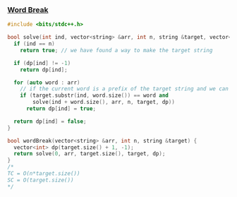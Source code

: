 ### [Word Break](https://www.codingninjas.com/studio/problems/word-break_8230808?challengeSlug=striver-sde-challenge)

```cpp
#include <bits/stdc++.h>

bool solve(int ind, vector<string> &arr, int n, string &target, vector<int> &dp) {
  if (ind == n)
    return true; // we have found a way to make the target string

  if (dp[ind] != -1)
    return dp[ind];

  for (auto word : arr)
    // if the current word is a prefix of the target string and we can make the remaining string
    if (target.substr(ind, word.size()) == word and 
        solve(ind + word.size(), arr, n, target, dp))
      return dp[ind] = true;

  return dp[ind] = false;
}

bool wordBreak(vector<string> &arr, int n, string &target) {
  vector<int> dp(target.size() + 1, -1);
  return solve(0, arr, target.size(), target, dp);
}
/*
TC = O(n*target.size())
SC = O(target.size())
*/
```